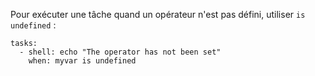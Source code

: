 Pour exécuter une tâche quand un opérateur n'est pas défini, utiliser `is undefined` :

```
tasks:
  - shell: echo "The operator has not been set"
    when: myvar is undefined
```
